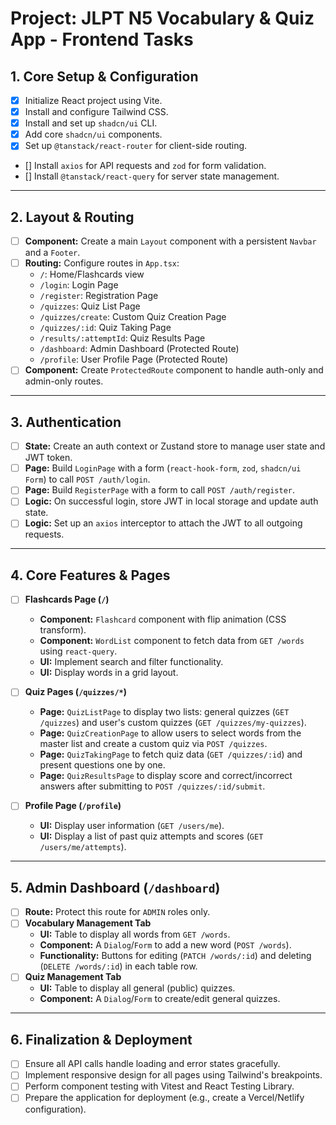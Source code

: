 # Project: JLPT N5 Vocabulary & Quiz App - Frontend Tasks

## 1. Core Setup & Configuration
- [x] Initialize React project using Vite.
- [x] Install and configure Tailwind CSS.
- [x] Install and set up `shadcn/ui` CLI.
- [x] Add core `shadcn/ui` components.
- [x] Set up `@tanstack/react-router` for client-side routing.
- [] Install `axios` for API requests and `zod` for form validation.
- [] Install `@tanstack/react-query` for server state management.

---

## 2. Layout & Routing
- [ ] **Component:** Create a main `Layout` component with a persistent `Navbar` and a `Footer`.
- [ ] **Routing:** Configure routes in `App.tsx`:
  - `/`: Home/Flashcards view
  - `/login`: Login Page
  - `/register`: Registration Page
  - `/quizzes`: Quiz List Page
  - `/quizzes/create`: Custom Quiz Creation Page
  - `/quizzes/:id`: Quiz Taking Page
  - `/results/:attemptId`: Quiz Results Page
  - `/dashboard`: Admin Dashboard (Protected Route)
  - `/profile`: User Profile Page (Protected Route)
- [ ] **Component:** Create `ProtectedRoute` component to handle auth-only and admin-only routes.

---

## 3. Authentication
- [ ] **State:** Create an auth context or Zustand store to manage user state and JWT token.
- [ ] **Page:** Build `LoginPage` with a form (`react-hook-form`, `zod`, `shadcn/ui Form`) to call `POST /auth/login`.
- [ ] **Page:** Build `RegisterPage` with a form to call `POST /auth/register`.
- [ ] **Logic:** On successful login, store JWT in local storage and update auth state.
- [ ] **Logic:** Set up an `axios` interceptor to attach the JWT to all outgoing requests.

---

## 4. Core Features & Pages
- [ ] **Flashcards Page (`/`)**
  - **Component:** `Flashcard` component with flip animation (CSS transform).
  - **Component:** `WordList` component to fetch data from `GET /words` using `react-query`.
  - **UI:** Implement search and filter functionality.
  - **UI:** Display words in a grid layout.

- [ ] **Quiz Pages (`/quizzes/*`)**
  - **Page:** `QuizListPage` to display two lists: general quizzes (`GET /quizzes`) and user's custom quizzes (`GET /quizzes/my-quizzes`).
  - **Page:** `QuizCreationPage` to allow users to select words from the master list and create a custom quiz via `POST /quizzes`.
  - **Page:** `QuizTakingPage` to fetch quiz data (`GET /quizzes/:id`) and present questions one by one.
  - **Page:** `QuizResultsPage` to display score and correct/incorrect answers after submitting to `POST /quizzes/:id/submit`.

- [ ] **Profile Page (`/profile`)**
  - **UI:** Display user information (`GET /users/me`).
  - **UI:** Display a list of past quiz attempts and scores (`GET /users/me/attempts`).

---

## 5. Admin Dashboard (`/dashboard`)
- [ ] **Route:** Protect this route for `ADMIN` roles only.
- [ ] **Vocabulary Management Tab**
  - **UI:** Table to display all words from `GET /words`.
  - **Component:** A `Dialog`/`Form` to add a new word (`POST /words`).
  - **Functionality:** Buttons for editing (`PATCH /words/:id`) and deleting (`DELETE /words/:id`) in each table row.
- [ ] **Quiz Management Tab**
  - **UI:** Table to display all general (public) quizzes.
  - **Component:** A `Dialog`/`Form` to create/edit general quizzes.

---

## 6. Finalization & Deployment
- [ ] Ensure all API calls handle loading and error states gracefully.
- [ ] Implement responsive design for all pages using Tailwind's breakpoints.
- [ ] Perform component testing with Vitest and React Testing Library.
- [ ] Prepare the application for deployment (e.g., create a Vercel/Netlify configuration).
